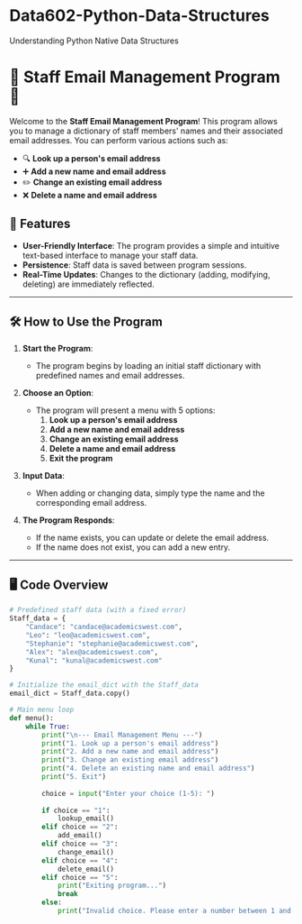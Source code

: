 # Data602-Python-Data-Structures
Understanding Python Native Data Structures

# 🌟 Staff Email Management Program 🌟

Welcome to the **Staff Email Management Program**! This program allows you to manage a dictionary of staff members' names and their associated email addresses. You can perform various actions such as:

- 🔍 **Look up a person's email address**
- ➕ **Add a new name and email address**
- ✏️ **Change an existing email address**
- ❌ **Delete a name and email address**

## 🚀 Features

- **User-Friendly Interface**: The program provides a simple and intuitive text-based interface to manage your staff data.
- **Persistence**: Staff data is saved between program sessions.
- **Real-Time Updates**: Changes to the dictionary (adding, modifying, deleting) are immediately reflected.

---

## 🛠️ How to Use the Program

1. **Start the Program**:
   - The program begins by loading an initial staff dictionary with predefined names and email addresses.
   
2. **Choose an Option**:
   - The program will present a menu with 5 options:
     1. **Look up a person's email address**
     2. **Add a new name and email address**
     3. **Change an existing email address**
     4. **Delete a name and email address**
     5. **Exit the program**

3. **Input Data**:
   - When adding or changing data, simply type the name and the corresponding email address.

4. **The Program Responds**:
   - If the name exists, you can update or delete the email address.
   - If the name does not exist, you can add a new entry.

---

## 🖥️ Code Overview

```python
# Predefined staff data (with a fixed error)
Staff_data = {
    "Candace": "candace@academicswest.com",
    "Leo": "leo@academicswest.com",
    "Stephanie": "stephanie@academicswest.com",
    "Alex": "alex@academicswest.com",
    "Kunal": "kunal@academicswest.com"
}

# Initialize the email_dict with the Staff_data
email_dict = Staff_data.copy()

# Main menu loop
def menu():
    while True:
        print("\n--- Email Management Menu ---")
        print("1. Look up a person's email address")
        print("2. Add a new name and email address")
        print("3. Change an existing email address")
        print("4. Delete an existing name and email address")
        print("5. Exit")
        
        choice = input("Enter your choice (1-5): ")
        
        if choice == "1":
            lookup_email()
        elif choice == "2":
            add_email()
        elif choice == "3":
            change_email()
        elif choice == "4":
            delete_email()
        elif choice == "5":
            print("Exiting program...")
            break
        else:
            print("Invalid choice. Please enter a number between 1 and 5.")


